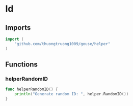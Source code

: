 # Id

## Imports

```go
import (
	"github.com/thuongtruong1009/gouse/helper")
```
## Functions


### helperRandomID

```go
func helperRandomID() {
	println("Generate random ID: ", helper.RandomID())
}```
